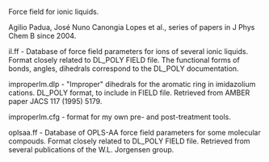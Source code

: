 Force field for ionic liquids.

Agilio Padua, José Nuno Canongia Lopes et al., series of papers in J Phys Chem B since 2004.

il.ff - Database of force field parameters for ions of several ionic liquids.
        Format closely related to DL_POLY FIELD file.
        The functional forms of bonds, angles, dihedrals correspond to the DL_POLY documentation.

improperIm.dlp - "Improper" dihedrals for the aromatic ring in imidazolium cations.
                 DL_POLY format, to include in FIELD file.
                 Retrieved from AMBER paper JACS 117 (1995) 5179.

improperIm.cfg - format for my own pre- and post-treatment tools.

oplsaa.ff - Database of OPLS-AA force field parameters for some molecular compouds.
            Format closely related to DL_POLY FIELD file.
            Retrieved from several publications of the W.L. Jorgensen group.

